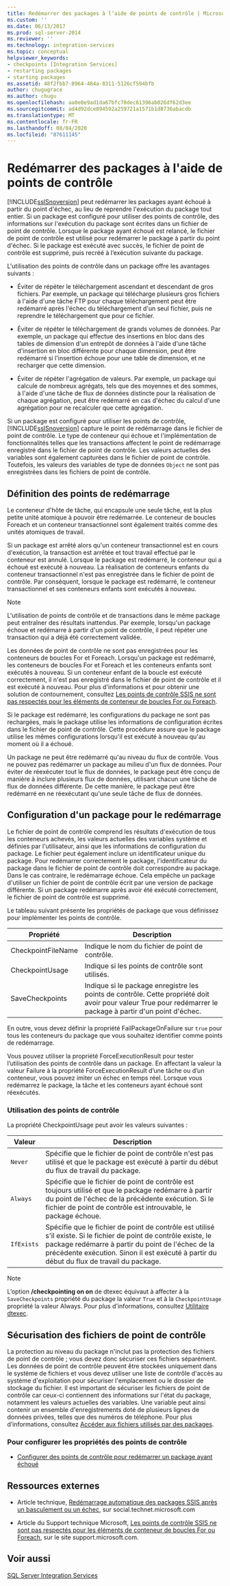 ```yaml
---
title: Redémarrer des packages à l’aide de points de contrôle | Microsoft Docs
ms.custom: ''
ms.date: 06/13/2017
ms.prod: sql-server-2014
ms.reviewer: ''
ms.technology: integration-services
ms.topic: conceptual
helpviewer_keywords:
- checkpoints [Integration Services]
- restarting packages
- starting packages
ms.assetid: 48f2fbb7-8964-484a-8311-5126cf594bfb
author: chugugrace
ms.author: chugu
ms.openlocfilehash: aa0e0e9ad1da67bfc70dec61396ab026df62d3ee
ms.sourcegitcommit: ad4d92dce894592a259721a1571b1d8736abacdb
ms.translationtype: MT
ms.contentlocale: fr-FR
ms.lasthandoff: 08/04/2020
ms.locfileid: "87611145"
---
```

# <a name="restart-packages-by-using-checkpoints"></a>Redémarrer des packages à l'aide de points de contrôle
  [!INCLUDE[ssISnoversion](../../includes/ssisnoversion-md.md)] peut redémarrer les packages ayant échoué à partir du point d'échec, au lieu de reprendre l'exécution du package tout entier. Si un package est configuré pour utiliser des points de contrôle, des informations sur l'exécution du package sont écrites dans un fichier de point de contrôle. Lorsque le package ayant échoué est relancé, le fichier de point de contrôle est utilisé pour redémarrer le package à partir du point d'échec. Si le package est exécuté avec succès, le fichier de point de contrôle est supprimé, puis recréé à l’exécution suivante du package.  
  
 L'utilisation des points de contrôle dans un package offre les avantages suivants :  
  
-   Éviter de répéter le téléchargement ascendant et descendant de gros fichiers. Par exemple, un package qui télécharge plusieurs gros fichiers à l'aide d'une tâche FTP pour chaque téléchargement peut être redémarré après l'échec du téléchargement d'un seul fichier, puis ne reprendre le téléchargement que pour ce fichier.  
  
-   Éviter de répéter le téléchargement de grands volumes de données. Par exemple, un package qui effectue des insertions en bloc dans des tables de dimension d'un entrepôt de données à l'aide d'une tâche d'insertion en bloc différente pour chaque dimension, peut être redémarré si l'insertion échoue pour une table de dimension, et ne recharger que cette dimension.  
  
-   Éviter de répéter l'agrégation de valeurs. Par exemple, un package qui calcule de nombreux agrégats, tels que des moyennes et des sommes, à l'aide d'une tâche de flux de données distincte pour la réalisation de chaque agrégation, peut être redémarré en cas d'échec du calcul d'une agrégation pour ne recalculer que cette agrégation.  
  
 Si un package est configuré pour utiliser les points de contrôle, [!INCLUDE[ssISnoversion](../../includes/ssisnoversion-md.md)] capture le point de redémarrage dans le fichier de point de contrôle. Le type de conteneur qui échoue et l'implémentation de fonctionnalités telles que les transactions affectent le point de redémarrage enregistré dans le fichier de point de contrôle. Les valeurs actuelles des variables sont également capturées dans le fichier de point de contrôle. Toutefois, les valeurs des variables de type de données `Object` ne sont pas enregistrées dans les fichiers de point de contrôle.  
  
## <a name="defining-restart-points"></a>Définition des points de redémarrage  
 Le conteneur d'hôte de tâche, qui encapsule une seule tâche, est la plus petite unité atomique à pouvoir être redémarrée. Le conteneur de boucles Foreach et un conteneur transactionnel sont également traités comme des unités atomiques de travail.  
  
 Si un package est arrêté alors qu'un conteneur transactionnel est en cours d'exécution, la transaction est arrêtée et tout travail effectué par le conteneur est annulé. Lorsque le package est redémarré, le conteneur qui a échoué est exécuté à nouveau. La réalisation de conteneurs enfants du conteneur transactionnel n'est pas enregistrée dans le fichier de point de contrôle. Par conséquent, lorsque le package est redémarré, le conteneur transactionnel et ses conteneurs enfants sont exécutés à nouveau.  
  
> [!NOTE]  
>  L'utilisation de points de contrôle et de transactions dans le même package peut entraîner des résultats inattendus. Par exemple, lorsqu'un package échoue et redémarre à partir d'un point de contrôle, il peut répéter une transaction qui a déjà été correctement validée.  
  
 Les données de point de contrôle ne sont pas enregistrées pour les conteneurs de boucles For et Foreach. Lorsqu'un package est redémarré, les conteneurs de boucles For et Foreach et les conteneurs enfants sont exécutés à nouveau. Si un conteneur enfant de la boucle est exécuté correctement, il n'est pas enregistré dans le fichier de point de contrôle et il est exécuté à nouveau. Pour plus d'informations et pour obtenir une solution de contournement, consultez [Les points de contrôle SSIS ne sont pas respectés pour les éléments de conteneur de boucles For ou Foreach](https://go.microsoft.com/fwlink/?LinkId=241633).  
  
 Si le package est redémarré, les configurations du package ne sont pas rechargées, mais le package utilise les informations de configuration écrites dans le fichier de point de contrôle. Cette procédure assure que le package utilise les mêmes configurations lorsqu'il est exécuté à nouveau qu'au moment où il a échoué.  
  
 Un package ne peut être redémarré qu'au niveau du flux de contrôle. Vous ne pouvez pas redémarrer un package au milieu d'un flux de données. Pour éviter de réexécuter tout le flux de données, le package peut être conçu de manière à inclure plusieurs flux de données, utilisant chacun une tâche de flux de données différente. De cette manière, le package peut être redémarré en ne réexécutant qu'une seule tâche de flux de données.  
  
## <a name="configuring-a-package-to-restart"></a>Configuration d'un package pour le redémarrage  
 Le fichier de point de contrôle comprend les résultats d'exécution de tous les conteneurs achevés, les valeurs actuelles des variables système et définies par l'utilisateur, ainsi que les informations de configuration du package. Le fichier peut également inclure un identificateur unique du package. Pour redémarrer correctement le package, l'identificateur du package dans le fichier de point de contrôle doit correspondre au package. Dans le cas contraire, le redémarrage échoue. Cela empêche un package d'utiliser un fichier de point de contrôle écrit par une version de package différente. Si un package redémarre après avoir été exécuté correctement, le fichier de point de contrôle est supprimé.  
  
 Le tableau suivant présente les propriétés de package que vous définissez pour implémenter les points de contrôle.  
  
|Propriété|Description|  
|--------------|-----------------|  
|CheckpointFileName|Indique le nom du fichier de point de contrôle.|  
|CheckpointUsage|Indique si les points de contrôle sont utilisés.|  
|SaveCheckpoints|Indique si le package enregistre les points de contrôle. Cette propriété doit avoir pour valeur True pour redémarrer le package à partir d'un point d'échec.|  
  
 En outre, vous devez définir la propriété FailPackageOnFailure sur `true` pour tous les conteneurs du package que vous souhaitez identifier comme points de redémarrage.  
  
 Vous pouvez utiliser la propriété ForceExecutionResult pour tester l’utilisation des points de contrôle dans un package. En affectant la valeur la valeur Failure à la propriété ForceExecutionResult d’une tâche ou d’un conteneur, vous pouvez imiter un échec en temps réel. Lorsque vous redémarrez le package, la tâche et les conteneurs ayant échoué sont réexécutés.  
  
### <a name="checkpoint-usage"></a>Utilisation des points de contrôle  
 La propriété CheckpointUsage peut avoir les valeurs suivantes :  
  
|Valeur|Description|  
|-----------|-----------------|  
|`Never`|Spécifie que le fichier de point de contrôle n'est pas utilisé et que le package est exécuté à partir du début du flux de travail du package.|  
|`Always`|Spécifie que le fichier de point de contrôle est toujours utilisé et que le package redémarre à partir du point de l'échec de la précédente exécution. Si le fichier de point de contrôle est introuvable, le package échoue.|  
|`IfExists`|Spécifie que le fichier de point de contrôle est utilisé s'il existe. Si le fichier de point de contrôle existe, le package redémarre à partir du point de l'échec de la précédente exécution. Sinon il est exécuté à partir du début du flux de travail du package.|  
  
> [!NOTE]  
>  L’option **/checkpointing on on** de dtexec équivaut à affecter à la `SaveCheckpoints` propriété du package la valeur `True` et à la `CheckpointUsage` propriété la valeur Always. Pour plus d'informations, consultez [Utilitaire dtexec](dtexec-utility.md).  
  
## <a name="securing-checkpoint-files"></a>Sécurisation des fichiers de point de contrôle  
 La protection au niveau du package n'inclut pas la protection des fichiers de point de contrôle ; vous devez donc sécuriser ces fichiers séparément. Les données de point de contrôle peuvent être stockées uniquement dans le système de fichiers et vous devez utiliser une liste de contrôle d'accès au système d'exploitation pour sécuriser l'emplacement ou le dossier de stockage du fichier. Il est important de sécuriser les fichiers de point de contrôle car ceux-ci contiennent des informations sur l'état du package, notamment les valeurs actuelles des variables. Une variable peut ainsi contenir un ensemble d'enregistrements doté de plusieurs lignes de données privées, telles que des numéros de téléphone. Pour plus d’informations, consultez [Accéder aux fichiers utilisés par des packages](../access-to-files-used-by-packages.md).  
  
### <a name="to-configure-the-checkpoint-properties"></a>Pour configurer les propriétés des points de contrôle  
  
-   [Configurer des points de contrôle pour redémarrer un package ayant échoué](../configure-checkpoints-for-restarting-a-failed-package.md)  
  
## <a name="external-resources"></a>Ressources externes  
  
-   Article technique, [Redémarrage automatique des packages SSIS après un basculement ou un échec](https://go.microsoft.com/fwlink/?LinkId=200407), sur social.technet.microsoft.com  
  
-   Article du Support technique Microsoft, [Les points de contrôle SSIS ne sont pas respectés pour les éléments de conteneur de boucles For ou Foreach](https://go.microsoft.com/fwlink/?LinkId=241633), sur le site support.microsoft.com.  
  
## <a name="see-also"></a>Voir aussi  
 [SQL Server Integration Services](../sql-server-integration-services.md)  
  
  
